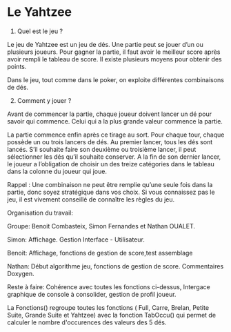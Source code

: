 # Le Yahtzee

1. Quel est le jeu ?

Le jeu de Yahtzee est un jeu de dés. Une partie peut se jouer d’un ou plusieurs joueurs. Pour gagner la partie, il faut avoir le meilleur score après avoir rempli le tableau de score. Il existe plusieurs moyens pour obtenir des points. 

Dans le jeu, tout comme dans le poker, on exploite différentes combinaisons de dés. 

2. Comment y jouer ?

Avant de commencer la partie, chaque joueur doivent lancer un dé pour savoir qui commence. Celui qui a la plus grande valeur commence la partie. 

La partie commence enfin après ce tirage au sort. Pour chaque tour, chaque possède un ou trois lancers de dés. Au premier lancer, tous les dés sont lancés. S’il souhaite faire son deuxième ou troisième lancer, il peut sélectionner les dés qu’il souhaite conserver. A la fin de son dernier lancer, le joueur a l’obligation de choisir un des treize catégories dans le tableau dans la colonne du joueur qui joue. 

Rappel : Une  combinaison ne peut être remplie qu’une seule fois dans la partie, donc soyez stratégique dans vos choix. Si vous connaissez pas le jeu, il est vivement conseillé de connaître les règles du jeu. 

Organisation du travail: 

Groupe: Benoit Combasteix, Simon Fernandes et Nathan OUALET.

Simon: Affichage. Gestion Interface - Utilisateur.

Benoit: Affichage, fonctions de gestion de score,test assemblage

Nathan: Début algorithme jeu, fonctions de gestion de score. Commentaires Doxygen.

Reste à faire: Cohérence avec toutes les fonctions ci-dessus, Intergace graphique de console à consolider, gestion de profil joueur.  

La Fonctions() regroupe toutes les fonctions ( Full, Carre, Brelan, Petite Suite, Grande Suite et Yahtzee) avec la fonction TabOccu() qui permet de calculer le nombre d'occurences des valeurs des 5 dés.

